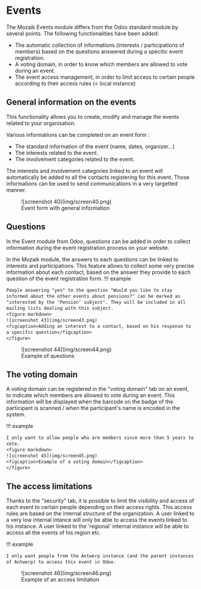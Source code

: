 # Events

The Mozaik Events module differs from the Odoo standard module by several points. The following functionalities have been added:

- The automatic collection of informations (interests / participations of members) based on the questions answered during  a specitic event registration.
- A voting domain, in order to know which members are allowed to vote during an event.
- The event access management, in order to limit access to certain people according to their access rules (< local instance)

## General information on the events


This functionality allows you to create, modify and manage the events related to your organisation.

Various informations can be completed on an event form :

- The standard information of the event (name, dates, organizer...)
- The interests related to the event.
- The involvement categories related to the event.

The interests and involvement categories linked to an event will automatically be added to all the contacts registering for this event. Those informations can be used to send communications in a very targetted manner. 


<figure markdown>
![screenshot 40](img/screen40.png)
<figcaption>Event form with general information</figcaption>
</figure>

## Questions

In the Event module from Odoo, questions can be added in order to collect information during the event registration process on your website.

In the Mozaik module, the answers to each questions can be linked to interests and participations. This feature allows to collect some very precise information about each contact, based on the answer they provide to each question of the event registration form.
!!! example 

    People answering "yes" to the question "Would you like to stay informed about the other events about pensions?" can be marked as "interested by the 'Pension' subject". They will be included in all mailing lists dealing with this subject.
    <figure markdown>
    ![screenshot 43](img/screen43.png)
    <figcaption>Adding an interest to a contact, based on his response to a specific question</figcaption>
    </figure>

<figure markdown>
![screenshot 44](img/screen44.png)
<figcaption>Example of questions</figcaption>
</figure>

## The voting domain

A voting domain can be registered in the "voting domain" tab on an event, to indicate which members are allowed to vote during an event. This information will be displayed when the barcode on the badge of the participant is scanned / when the participant's name is encoded in the system.

!!! example 

    I only want to allow people who are members since more than 5 years to vote.
    <figure markdown>
    ![screenshot 45](img/screen45.png)
    <figcaption>Example of a voting domain</figcaption>
    </figure>

## The access limitations

Thanks to the "security" tab, it is possible to limit the visibility and access of each event to certain people depending on their access rights.
This access rules are based on the internal structure of the organization. A user linked to a very low internal intance will only be able to access the events linked to his instance. A user linked to the 'regional' internal instance will be able to access all the events of his region etc.

!!! example 

    I only want people from the Antwerp instance (and the parent instances of Antwerp) to access this event in Odoo.

<figure markdown>
![screenshot 46](img/screen46.png)
<figcaption>Example of an access limitation</figcaption>
</figure>